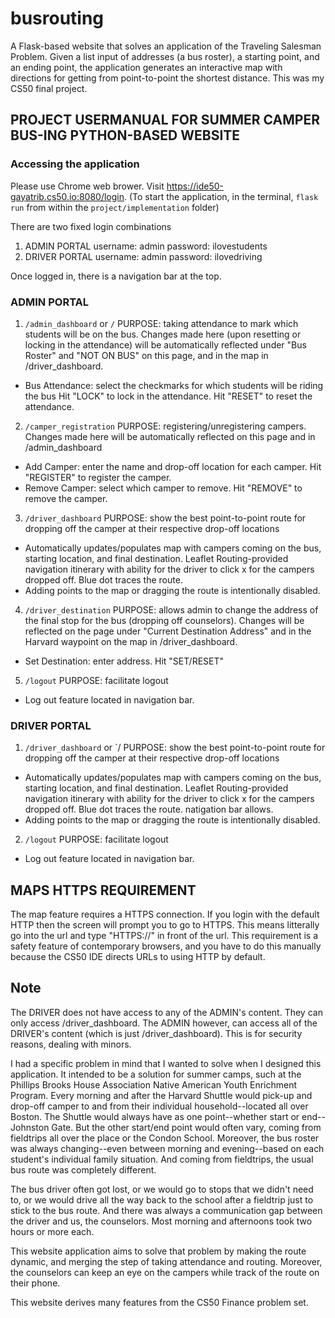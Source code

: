 # busrouting

A Flask-based website that solves an application of the Traveling Salesman Problem. Given a list input of addresses (a bus roster), a starting point, and an ending point, the application generates an interactive map with directions for getting from point-to-point the shortest distance. 
This was my CS50 final project.

## PROJECT USERMANUAL FOR SUMMER CAMPER BUS-ING PYTHON-BASED WEBSITE

### Accessing the application 
Please use Chrome web brower.
Visit https://ide50-gayatrib.cs50.io:8080/login.
(To start the application, in the terminal, `flask run` from within the `project/implementation` folder)

There are two fixed login combinations
1) ADMIN PORTAL
username: admin
password: ilovestudents
2) DRIVER PORTAL
username: admin
password: ilovedriving

Once logged in, there is a navigation bar at the top.


### ADMIN PORTAL
1) `/admin_dashboard` or `/`
PURPOSE: taking attendance to mark which students will be on the bus. Changes made here (upon resetting or locking in the attendance) will be automatically reflected under "Bus Roster" and "NOT ON BUS" on this page, and in the map in /driver_dashboard.

* Bus Attendance: select the checkmarks for which students will be riding the bus Hit "LOCK" to lock in the attendance.
Hit "RESET" to reset the attendance.


2) `/camper_registration`
PURPOSE: registering/unregistering campers. Changes made here will be automatically reflected on this page and in /admin_dashboard

* Add Camper: enter the name and drop-off location for each camper. Hit "REGISTER" to register the camper.
* Remove Camper: select which camper to remove. Hit "REMOVE" to remove the camper.


3) `/driver_dashboard`
PURPOSE: show the best point-to-point route for dropping off the camper at their respective drop-off locations

* Automatically updates/populates map with campers coming on the bus, starting location, and final destination. Leaflet Routing-provided navigation itinerary with ability for the driver to click x for the campers dropped off. Blue dot traces the route.
* Adding points to the map or dragging the route is intentionally disabled.


4) `/driver_destination`
PURPOSE: allows admin to change the address of the final stop for the bus (dropping off counselors). Changes will be reflected on the page under "Current Destination Address" and in the Harvard waypoint on the map in /driver_dashboard.

* Set Destination: enter address. Hit "SET/RESET"


5) `/logout`
PURPOSE: facilitate logout

* Log out feature located in navigation bar.


### DRIVER PORTAL
1) `/driver_dashboard` or `/
PURPOSE: show the best point-to-point route for dropping off the camper at their respective drop-off locations

* Automatically updates/populates map with campers coming on the bus, starting location, and final destination. Leaflet Routing-provided navigation itinerary with ability for the driver to click x for the campers dropped off. Blue dot traces the route.
natigation bar allows.
* Adding points to the map or dragging the route is intentionally disabled.


2) `/logout`
PURPOSE: facilitate logout
* Log out feature located in navigation bar.


## MAPS HTTPS REQUIREMENT
The map feature requires a HTTPS connection. If you login with the default HTTP then the screen will prompt you to go to HTTPS. This means litterally go into the url and type "HTTPS://" in front of the url.
This requirement is a safety feature of contemporary browsers, and you have to do this manually because the CS50 IDE directs URLs to using HTTP by default.

## Note
The DRIVER does not have access to any of the ADMIN's content. They can only access /driver_dashboard.
The ADMIN however, can access all of the DRIVER's content (which is just /driver_dashboard).
This is for security reasons, dealing with minors.

I had a specific problem in mind that I wanted to solve when I designed this application. It intended to be a solution for summer camps, such at the Phillips Brooks House Association Native American Youth Enrichment Program. Every morning and after the Harvard Shuttle would pick-up and drop-off camper to and from their individual household--located all over Boston. The Shuttle would always have as one point--whether start or end--Johnston Gate. But the other start/end point would often vary, coming from fieldtrips all over the place or the Condon School. Moreover, the bus roster was always changing--even between morning and evening--based on each student's individual family situation. And coming from fieldtrips, the usual bus route was completely different.

The bus driver often got lost, or we would go to stops that we didn't need to, or we would drive all the way back to the school after a fieldtrip just to stick to the bus route. And there was always a communication gap between the driver and us, the counselors. Most morning and afternoons took two hours or more each.

This website application aims to solve that problem by making the route dynamic, and merging the step of taking attendance and routing. Moreover, the counselors can keep an eye on the campers while track of the route on their phone.

This website derives many features from the CS50 Finance problem set.
